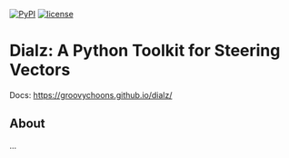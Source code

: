 [![PyPI](https://img.shields.io/pypi/v/dialz?color=blue)](https://pypi.org/project/dialz/)
[![license](https://img.shields.io/badge/License-MIT-brightgreen.svg)](https://github.com/groovychoons/dialz/blob/master/LICENSE) 

# Dialz: A Python Toolkit for Steering Vectors

Docs: https://groovychoons.github.io/dialz/

## About

...